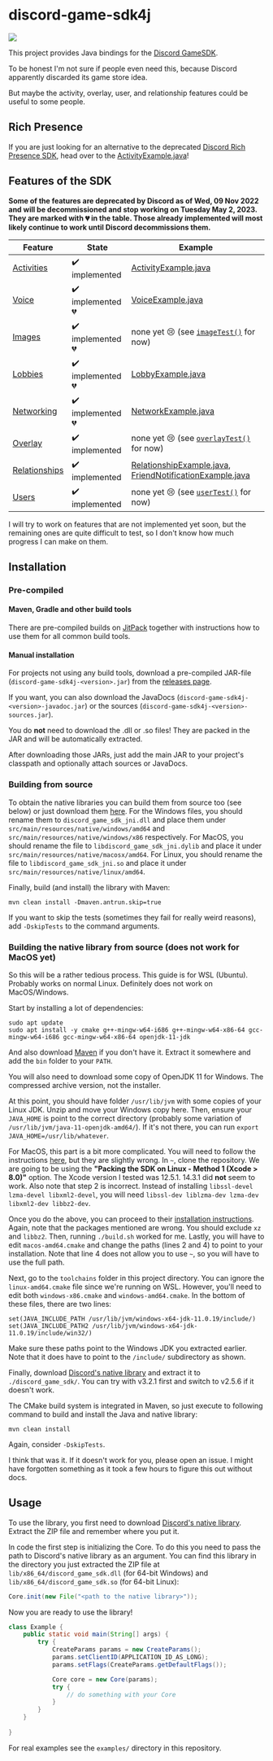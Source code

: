 # discord-game-sdk4j

[![](https://jitpack.io/v/JnCrMx/discord-game-sdk4j.svg)](https://jitpack.io/#JnCrMx/discord-game-sdk4j)

This project provides Java bindings for the
[Discord GameSDK](https://discordapp.com/developers/docs/game-sdk/sdk-starter-guide).

To be honest I'm not sure if people even need this, because Discord apparently discarded its game store idea.

But maybe the activity, overlay, user, and relationship features could be useful to some people.

## Rich Presence

If you are just looking for an alternative to the deprecated [Discord Rich Presence SDK](https://discord.com/developers/docs/rich-presence/how-to),
head over to the [ActivityExample.java](examples/ActivityExample.java)!

## Features of the SDK

**Some of the features are deprecated by Discord as of Wed, 09 Nov 2022 and will be decommissioned and stop working on Tuesday May 2, 2023.
They are marked with :broken_heart: in the table.
Those already implemented will most likely continue to work until Discord decommissions them.**

| Feature                                                                     | State                                         | Example                                                                                                                                  |
|-----------------------------------------------------------------------------|-----------------------------------------------|------------------------------------------------------------------------------------------------------------------------------------------|
| [Activities](https://discord.com/developers/docs/game-sdk/activities)       | :heavy_check_mark: implemented                | [ActivityExample.java](examples/ActivityExample.java)                                                                                    |
| [Voice](https://discord.com/developers/docs/game-sdk/discord-voice)         | :heavy_check_mark: implemented :broken_heart: | [VoiceExample.java](examples/VoiceExample.java)                                                                                          |
| [Images](https://discord.com/developers/docs/game-sdk/images)               | :heavy_check_mark: implemented :broken_heart: | none yet :cry: (see [``imageTest()``](src/test/java/de/jcm/discordgamesdk/DiscordTest.java#L417) for now)                                |
| [Lobbies](https://discord.com/developers/docs/game-sdk/lobbies)             | :heavy_check_mark: implemented :broken_heart: | [LobbyExample.java](examples/LobbyExample.java)                                                                                          |
| [Networking](https://discord.com/developers/docs/game-sdk/networking)       | :heavy_check_mark: implemented :broken_heart: | [NetworkExample.java](examples/NetworkExample.java)                                                                                      |
| [Overlay](https://discord.com/developers/docs/game-sdk/overlay)             | :heavy_check_mark: implemented                | none yet :cry: (see [``overlayTest()``](src/test/java/de/jcm/discordgamesdk/DiscordTest.java#L289) for now)                              |
| [Relationships](https://discord.com/developers/docs/game-sdk/relationships) | :heavy_check_mark: implemented                | [RelationshipExample.java](examples/RelationshipExample.java), [FriendNotificationExample.java](examples/FriendNotificationExample.java) |
| [Users](https://discord.com/developers/docs/game-sdk/users)                 | :heavy_check_mark: implemented                | none yet :cry: (see [``userTest()``](src/test/java/de/jcm/discordgamesdk/DiscordTest.java#L216) for now)                                 |

I will try to work on features that are not implemented yet soon,
but the remaining ones are quite difficult to test,
so I don't know how much progress I can make on them.

## Installation 

### Pre-compiled

#### Maven, Gradle and other build tools

There are pre-compiled builds on [JitPack](https://jitpack.io/#JnCrMx/discord-game-sdk4j)
together with instructions how to use them for all common build tools.

#### Manual installation

For projects not using any build tools, download a pre-compiled JAR-file (``discord-game-sdk4j-<version>.jar``)
from the [releases page](https://github.com/JnCrMx/discord-game-sdk4j/releases).

If you want, you can also download the JavaDocs (``discord-game-sdk4j-<version>-javadoc.jar``) or
the sources (``discord-game-sdk4j-<version>-sources.jar``).

You do **not** need to download the .dll or .so files! They are packed in the JAR and will be automatically extracted.

After downloading those JARs, just add the main JAR to your project's classpath and optionally
attach sources or JavaDocs.

### Building from source

To obtain the native libraries you can build them from source too (see below) or just download them [here](https://github.com/JnCrMx/discord-game-sdk4j/releases/tag/v0.5.5).
For the Windows files, you should rename them to `discord_game_sdk_jni.dll` and place them under `src/main/resources/native/windows/amd64`
and `src/main/resources/native/windows/x86` respectively. 
For MacOS, you should rename the file to `libdiscord_game_sdk_jni.dylib` and place it under `src/main/resources/native/macosx/amd64`.
For Linux, you should rename the file to `libdiscord_game_sdk_jni.so` and place it under `src/main/resources/native/linux/amd64`.

Finally, build (and install) the library with Maven:
```shell
mvn clean install -Dmaven.antrun.skip=true
```

If you want to skip the tests (sometimes they fail for really weird reasons), add ``-DskipTests`` to the command arguments.

### Building the native library from source (does not work for MacOS yet)

So this will be a rather tedious process. This guide is for WSL (Ubuntu). Probably works on normal Linux. Definitely does not work on MacOS/Windows.

Start by installing a lot of dependencies:
```shell
sudo apt update
sudo apt install -y cmake g++-mingw-w64-i686 g++-mingw-w64-x86-64 gcc-mingw-w64-i686 gcc-mingw-w64-x86-64 openjdk-11-jdk
```

And also download [Maven](https://maven.apache.org/download.cgi) if you don't have it. Extract it somewhere and add the `bin` folder to your `PATH`.

You will also need to download some copy of OpenJDK 11 for Windows. The compressed archive version, not the installer.

At this point, you should have folder `/usr/lib/jvm` with some copies of your Linux JDK. Unzip and move your Windows copy here.
Then, ensure your `JAVA_HOME` is point to the correct directory (probably some variation of `/usr/lib/jvm/java-11-openjdk-amd64/`).
If it's not there, you can run `export JAVA_HOME=/usr/lib/whatever`.

For MacOS, this part is a bit more complicated. You will need to follow the instructions [here](https://github.com/tpoechtrager/osxcross#packaging-the-sdk),
but they are slightly wrong. In `~`, clone the repository.
We are going to be using the **"Packing the SDK on Linux - Method 1 (Xcode > 8.0)"** option.
The Xcode version I tested was 12.5.1. 14.3.1 did **not** seem to work. 
Also note that step 2 is incorrect. Instead of installing `libssl-devel lzma-devel libxml2-devel`, you will need
`libssl-dev liblzma-dev lzma-dev libxml2-dev libbz2-dev`.

Once you do the above, you can proceed to their [installation instructions](https://github.com/tpoechtrager/osxcross#installation).
Again, note that the packages mentioned are wrong. You should exclude `xz` and `libbz2`. 
Then, running `./build.sh` worked for me.
Lastly, you will have to edit `macos-amd64.cmake` and change the paths (lines 2 and 4) to point to your installation.
Note that line 4 does not allow you to use `~`, so you will have to use the full path.

Next, go to the `toolchains` folder in this project directory. You can ignore the `linux-amd64.cmake` file since we're running on WSL.
However, you'll need to edit both `windows-x86.cmake` and `windows-amd64.cmake`. In the bottom of these files, there are two lines:
```
set(JAVA_INCLUDE_PATH /usr/lib/jvm/windows-x64-jdk-11.0.19/include/)
set(JAVA_INCLUDE_PATH2 /usr/lib/jvm/windows-x64-jdk-11.0.19/include/win32/)
```

Make sure these paths point to the Windows JDK you extracted earlier. Note that it does have to point to the `/include/` subdirectory as shown.

Finally, download [Discord's native library](https://discord.com/developers/docs/game-sdk/sdk-starter-guide)
and extract it to ``./discord_game_sdk/``. You can try with v3.2.1 first and switch to v2.5.6 if it doesn't work.

The CMake build system is integrated in Maven, so just execute to following command to
build and install the Java and native library:

```shell script
mvn clean install
```

Again, consider `-DskipTests`.

I think that was it. If it doesn't work for you, please open an issue. I might have forgotten something as it took a few hours to figure this out without docs.

## Usage

To use the library, you first need to download [Discord's native library](https://dl-game-sdk.discordapp.net/2.5.6/discord_game_sdk.zip).
Extract the ZIP file and remember where you put it.

In code the first step is initializing the Core. To do this you need to pass the path to Discord's native library as an argument.
You can find this library in the directory you just extracted the ZIP file at ``lib/x86_64/discord_game_sdk.dll`` (for 64-bit Windows)
and ``lib/x86_64/discord_game_sdk.so`` (for 64-bit Linux):

```java
Core.init(new File("<path to the native library>"));
```

Now you are ready to use the library!

````java
class Example {
    public static void main(String[] args) {
        try {
            CreateParams params = new CreateParams();
            params.setClientID(APPLICATION_ID_AS_LONG);
            params.setFlags(CreateParams.getDefaultFlags());

            Core core = new Core(params);
            try {
                // do something with your Core
            }
        }
    }
    
}
````

For real examples see the ``examples/`` directory in this repository.
